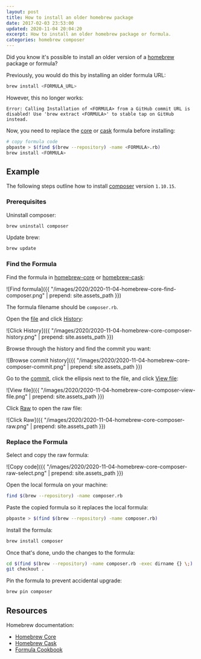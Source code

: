 ```yaml
---
layout: post
title: How to install an older homebrew package
date: 2017-02-03 23:53:00
updated: 2020-11-04 20:04:20
excerpt: How to install an older homebrew package or formula.
categories: homebrew composer
---
```


Did you know it's possible to install an older version of a [homebrew](https://brew.sh/) package or formula?

Previously, you would do this by installing an older formula URL:

```sh
brew install <FORMULA_URL>
```

However, this no longer works:

```
Error: Calling Installation of <FORMULA> from a GitHub commit URL is disabled! Use 'brew extract <FORMULA>' to stable tap on GitHub instead.
```

Now, you need to replace the [core](https://github.com/Homebrew/homebrew-core/find/master) or [cask](https://github.com/Homebrew/homebrew-cask) formula before installing:

```sh
# copy formula code
pbpaste > $(find $(brew --repository) -name <FORMULA>.rb)
brew install <FORMULA>
```

## Example

The following steps outline how to install [composer](https://getcomposer.org/) version `1.10.15`.

### Prerequisites

Uninstall composer:

```sh
brew uninstall composer
```

Update brew:

```sh
brew update
```

### Find the Formula

Find the formula in [homebrew-core](https://github.com/Homebrew/homebrew-core/find/master) or [homebrew-cask](https://github.com/Homebrew/homebrew-cask/find/master):

![Find formula]({{ "/images/2020/2020-11-04-homebrew-core-find-composer.png" | prepend: site.assets_path }})

The formula filename should be `composer.rb`.

Open the [file](https://github.com/Homebrew/homebrew-core/blob/master/Formula/composer.rb) and click [History](https://github.com/Homebrew/homebrew-core/commits/eb56ac0aba935d203d0e5833e50f75360f3bf5be/Formula/composer.rb):

![Click History]({{ "/images/2020/2020-11-04-homebrew-core-composer-history.png" | prepend: site.assets_path }})

Browse through the history and find the commit you want:

![Browse commit history]({{ "/images/2020/2020-11-04-homebrew-core-composer-commit.png" | prepend: site.assets_path }})

Go to the [commit](https://github.com/Homebrew/homebrew-core/commit/9e6e6a1ca8551901bff69d329c7fbb9007064134#diff-ced640e69fef80e26244a11c06d6b5f6a8a2bc478643ffcf7697cb3c370786fd), click the ellipsis next to the file, and click [View file](https://github.com/Homebrew/homebrew-core/blob/9e6e6a1ca8551901bff69d329c7fbb9007064134/Formula/composer.rb):

![View file]({{ "/images/2020/2020-11-04-homebrew-core-composer-view-file.png" | prepend: site.assets_path }})

Click [Raw](https://raw.githubusercontent.com/Homebrew/homebrew-core/9e6e6a1ca8551901bff69d329c7fbb9007064134/Formula/composer.rb) to open the raw file:

![Click Raw]({{ "/images/2020/2020-11-04-homebrew-core-composer-raw.png" | prepend: site.assets_path }})

### Replace the Formula

Select and copy the raw formula:

![Copy code]({{ "/images/2020/2020-11-04-homebrew-core-composer-raw-select.png" | prepend: site.assets_path }})

Open the local formula on your machine:

```sh
find $(brew --repository) -name composer.rb
```

Paste the copied formula so it replaces the local formula:

```sh
pbpaste > $(find $(brew --repository) -name composer.rb)
```

Install the formula:

```sh
brew install composer
```

Once that's done, undo the changes to the formula:

```sh
cd $(find $(brew --repository) -name composer.rb -exec dirname {} \;)
git checkout .
```

Pin the formula to prevent accidental upgrade:

```sh
brew pin composer
```

## Resources

Homebrew documentation:

- [Homebrew Core](https://github.com/Homebrew/homebrew-core)
- [Homebrew Cask](https://github.com/Homebrew/homebrew-cask)
- [Formula Cookbook](https://docs.brew.sh/Formula-Cookbook)
